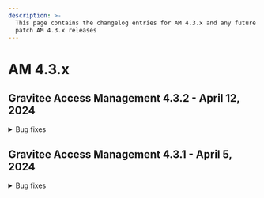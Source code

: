 ```yaml
---
description: >-
  This page contains the changelog entries for AM 4.3.x and any future minor or
  patch AM 4.3.x releases
---
```


# AM 4.3.x

## Gravitee Access Management 4.3.2 - April 12, 2024

<details>

<summary>Bug fixes</summary>





**Console**

* Error when notification are acknowledged https://github.com/gravitee-io/issues/issues/9661[#9661]

**Other**

* Enrollment Flow Logic Bug https://github.com/gravitee-io/issues/issues/9518[#9518]
* Improve CORS Domain settings and replace default value https://github.com/gravitee-io/issues/issues/9531[#9531]
* Empty rectangle displaying when fresh install of AM https://github.com/gravitee-io/issues/issues/9649[#9649]

</details>


## Gravitee Access Management 4.3.1 - April 5, 2024

<details>

<summary>Bug fixes</summary>

**Gateway**

* Disable Application [#9584](https://github.com/gravitee-io/issues/issues/9584)

**Other**

* Expired records present in table ciba\_auth\_requests. Cron is not taken into account. [#9499](https://github.com/gravitee-io/issues/issues/9499)
* Logs too verbose in AM when GeoIP plugin is not available [#9633](https://github.com/gravitee-io/issues/issues/9633)
* Support SAML mixing response binding protocol [#9648](https://github.com/gravitee-io/issues/issues/9648)

</details>
